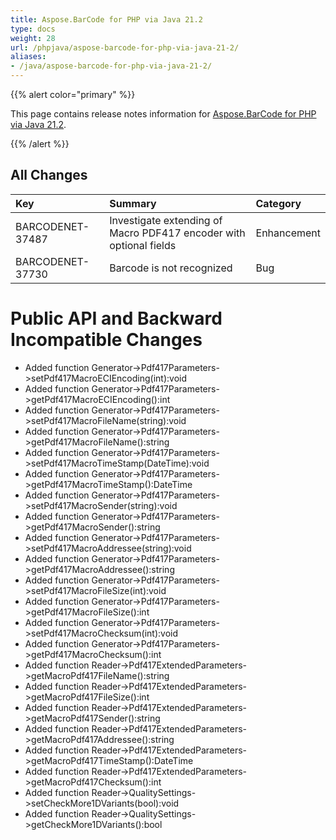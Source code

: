 ```yaml
---
title: Aspose.BarCode for PHP via Java 21.2
type: docs
weight: 28
url: /phpjava/aspose-barcode-for-php-via-java-21-2/
aliases:
- /java/aspose-barcode-for-php-via-java-21-2/
---
```


{{% alert color="primary" %}} 

This page contains release notes information for [Aspose.BarCode for PHP via Java 21.2](https://downloads.aspose.com/barcode/php/new-releases/aspose.barcode-for-php-via-java-21.2/).

{{% /alert %}} 
## **All Changes**

|**Key**|**Summary**|**Category**|
| :- | :- | :- |
|BARCODENET-37487|Investigate extending of Macro PDF417 encoder with optional fields|Enhancement|
|BARCODENET-37730|Barcode is not recognized|Bug|

# **Public API and Backward Incompatible Changes**
- Added function Generator->Pdf417Parameters->setPdf417MacroECIEncoding(int):void
- Added function Generator->Pdf417Parameters->getPdf417MacroECIEncoding():int
- Added function Generator->Pdf417Parameters->setPdf417MacroFileName(string):void
- Added function Generator->Pdf417Parameters->getPdf417MacroFileName():string
- Added function Generator->Pdf417Parameters->setPdf417MacroTimeStamp(DateTime):void
- Added function Generator->Pdf417Parameters->getPdf417MacroTimeStamp():DateTime
- Added function Generator->Pdf417Parameters->setPdf417MacroSender(string):void
- Added function Generator->Pdf417Parameters->getPdf417MacroSender():string
- Added function Generator->Pdf417Parameters->setPdf417MacroAddressee(string):void
- Added function Generator->Pdf417Parameters->getPdf417MacroAddressee():string
- Added function Generator->Pdf417Parameters->setPdf417MacroFileSize(int):void
- Added function Generator->Pdf417Parameters->getPdf417MacroFileSize():int
- Added function Generator->Pdf417Parameters->setPdf417MacroChecksum(int):void
- Added function Generator->Pdf417Parameters->getPdf417MacroChecksum():int
- Added function Reader->Pdf417ExtendedParameters->getMacroPdf417FileName():string
- Added function Reader->Pdf417ExtendedParameters->getMacroPdf417FileSize():int
- Added function Reader->Pdf417ExtendedParameters->getMacroPdf417Sender():string
- Added function Reader->Pdf417ExtendedParameters->getMacroPdf417Addressee():string
- Added function Reader->Pdf417ExtendedParameters->getMacroPdf417TimeStamp():DateTime
- Added function Reader->Pdf417ExtendedParameters->getMacroPdf417Checksum():int
- Added function Reader->QualitySettings->setCheckMore1DVariants(bool):void
- Added function Reader->QualitySettings->getCheckMore1DVariants():bool